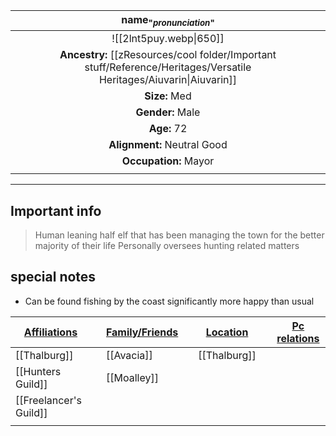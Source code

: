 
|                                          name<sub>"*pronunciation*"</sub>                                           |
| :-----------------------------------------------------------------------------------------------------------------: |
|                                               ![[2lnt5puy.webp\|650]]                                                |
| **Ancestry:** [[zResources/cool folder/Important stuff/Reference/Heritages/Versatile Heritages/Aiuvarin\|Aiuvarin]] |
|                                                    **Size:** Med                                                    |
|                                                  **Gender:** Male                                                   |
|                                                     **Age:** 72                                                     |
|                                             **Alignment:** Neutral Good                                             |
|                                                **Occupation:** Mayor                                                |
|                                                                                                                     |

---
## Important info
> Human leaning half elf that has been managing the town for the better majority of their life
>Personally oversees hunting related matters 
>

##  special notes 
- Can be found fishing by the coast significantly more happy than usual

| **<u>Affiliations</u>** |     | **<u>Family/Friends</u>** |     | **<u>Location</u>** |     | <u>**Pc relations**</u> |
| ----------------------- | --- | ------------------------- | --- | ------------------- | --- | :---------------------: |
| [[Thalburg]]            |     | [[Avacia]]                |     | [[Thalburg]]        |     |                         |
| [[Hunters Guild]]       |     | [[Moalley]]               |     |                     |     |                         |
| [[Freelancer's Guild]]  |     |                           |     |                     |     |                         |
|                         |     |                           |     |                     |     |                         |

